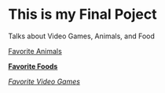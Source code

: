 <!DOCTYPE html>
<html>
<head>
<link rel="stylesheet" href="mystyle.css">
</head>
<body>

<h1>This is my Final Poject</h1>
<p>Talks about Video Games, Animals, and Food</p>

<p><a href="https://www.princeton.edu/sites/default/files/styles/half_2x/public/images/2022/02/KOA_Nassau_2697x1517.jpg?itok=iQEwihUn">Favorite Animals</a></p>
<p><b><a href="https://bakeitwithlove.com/wp-content/uploads/2021/05/Air-Fryer-Chicken-Nuggets-sq.jpg">Favorite Foods</a></b></p>
<p><i><a href="file:///C:/Users/andys/OneDrive/Desktop/Favorite%20Video%20Games.html">Favorite Video Games</a></i></p>


</body>
</html>
